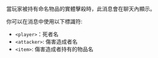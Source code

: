當玩家被持有命名物品的實體擊殺時，此消息會在聊天內顯示。

你可以在消息中使用以下標識符:

- `<player>`：死者名
- `<attacker>`: 傷害造成者名
- `<item>`: 傷害造成者持有的物品名
